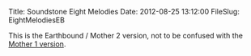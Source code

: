 Title: Soundstone Eight Melodies
Date: 2012-08-25 13:12:00
FileSlug: EightMelodiesEB

This is the Earthbound / Mother 2 version, not to be confused with the [Mother 1 version]({filename}../Mother/eight-melodies.md).